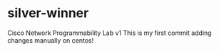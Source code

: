 # silver-winner
Cisco Network Programmability Lab v1
This is my first commit
adding changes manually on centos!
